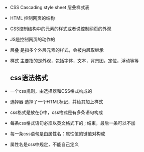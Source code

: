 + CSS Cascading style sheet 层叠样式表

+ HTML 控制网页的结构

+ CSS控制结构中的元素的样式或者说控制网页的外观

+ JS是控制网页的动作的

+ 层叠 是指多个外层元素的样式，会被内层取继承

+ 样式 主要指的是外观，包括字体，文本，背景图，定位，浮动等等

  ## css语法格式

  <style type="text/css">
  	h1 {color:red;font-size:12px;}
  </style>

+ 一个css规则，由选择器和CSS格式构成的
+ 选择器 选择了一个HTML标记，并给其加上样式
+ css格式是放在{}中，css格式是有多条语句构成
+ 每条css格式语句必须以英文格式下的 ; 结束，最后一条可以不加
+ 每一条css语句是由属性名：属性值的键值对构成
+ 属性名是css中规定，不能自己定义